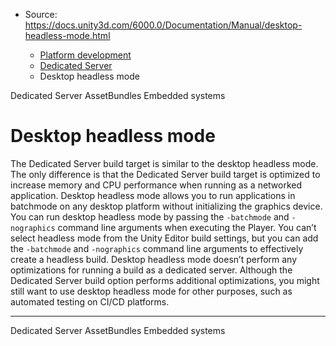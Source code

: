 * Source: https://docs.unity3d.com/6000.0/Documentation/Manual/desktop-headless-mode.html

  * [Platform development ](https://docs.unity3d.com/6000.0/Documentation/Manual/PlatformSpecific.html)
  * [Dedicated Server](https://docs.unity3d.com/6000.0/Documentation/Manual/dedicated-server.html)
  * Desktop headless mode


[](https://docs.unity3d.com/6000.0/Documentation/Manual/dedicated-server-assetbundles.html)
Dedicated Server AssetBundles
[](https://docs.unity3d.com/6000.0/Documentation/Manual/embedded-systems.html)
Embedded systems
# Desktop headless mode
The Dedicated Server build target is similar to the desktop headless mode. The only difference is that the Dedicated Server build target is optimized to increase memory and CPU performance when running as a networked application.
Desktop headless mode allows you to run applications in batchmode on any desktop platform without initializing the graphics device. You can run desktop headless mode by passing the `-batchmode` and `-nographics` command line arguments when executing the Player. You can’t select headless mode from the Unity Editor build settings, but you can add the `-batchmode` and `-nographics` command line arguments to effectively create a headless build.
Desktop headless mode doesn’t perform any optimizations for running a build as a dedicated server. Although the Dedicated Server build option performs additional optimizations, you might still want to use desktop headless mode for other purposes, such as automated testing on CI/CD platforms.
* * *
[](https://docs.unity3d.com/6000.0/Documentation/Manual/dedicated-server-assetbundles.html)
Dedicated Server AssetBundles
[](https://docs.unity3d.com/6000.0/Documentation/Manual/embedded-systems.html)
Embedded systems
